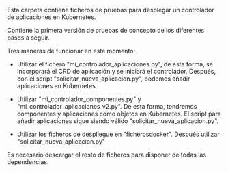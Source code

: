 Esta carpeta contiene ficheros de pruebas para desplegar un controlador de aplicaciones en Kubernetes.

Contiene la primera versión de pruebas de concepto de los diferentes pasos a seguir.

Tres maneras de funcionar en este momento:

- Utilizar el fichero "mi_controlador_aplicaciones.py", de esta forma, se incorporará el CRD de aplicación y se iniciará el controlador. Después, con el script "solicitar_nueva_aplicacion.py", podemos añadir aplicaciones en Kubernetes.
	
- Utilizar "mi_controlador_componentes.py" y "mi_controlador_aplicaciones_v2.py". De esta forma, tendremos componentes y aplicaciones como objetos en Kubernetes. El script para añadir aplicaciones sigue siendo válido "solicitar_nueva_aplicacion.py".

- Utilizar los ficheros de despliegue en "ficherosdocker". Después utilizar  "solicitar_nueva_aplicacion.py"

Es necesario descargar el resto de ficheros para disponer de todas las dependencias.
